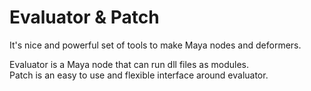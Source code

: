# Evaluator & Patch
It's nice and powerful set of tools to make Maya nodes and deformers.

Evaluator is a Maya node that can run dll files as modules.<br>
Patch is an easy to use and flexible interface around evaluator.
